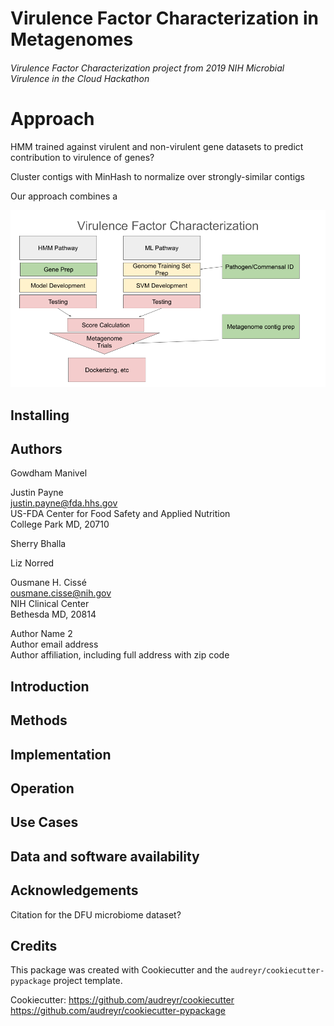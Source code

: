 # Virulence Factor Characterization in Metagenomes

###### Virulence Factor Characterization project from 2019 NIH Microbial Virulence in the Cloud Hackathon

# Approach
HMM trained against virulent and non-virulent gene datasets to predict contribution to virulence of genes?

Cluster contigs with MinHash to normalize over strongly-similar contigs

Our approach combines a

![workflow](https://github.com/NCBI-Hackathons/Virulence_Factor_Characterization/blob/master/VFC%20workflow.png)



## Installing

## Authors

Gowdham Manivel

Justin Payne  
justin.payne@fda.hhs.gov  
US-FDA Center for Food Safety and Applied Nutrition  
College Park MD, 20710  

Sherry Bhalla

Liz Norred

Ousmane H. Cissé  
ousmane.cisse@nih.gov  
NIH Clinical Center  
Bethesda MD, 20814

Author Name 2  
Author email address  
Author affiliation, including full address with zip code  



## Introduction

## Methods

## Implementation

## Operation

## Use Cases

## Data and software availability



## Acknowledgements
Citation for the DFU microbiome dataset?

## Credits

This package was created with Cookiecutter and the `audreyr/cookiecutter-pypackage` project template.

Cookiecutter: https://github.com/audreyr/cookiecutter  
https://github.com/audreyr/cookiecutter-pypackage


